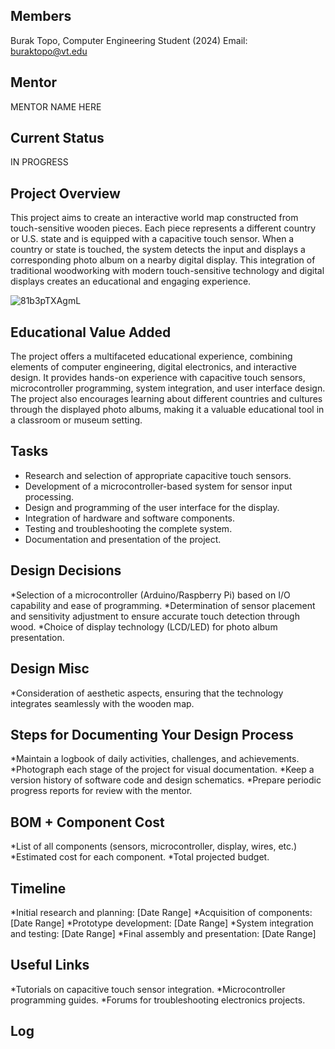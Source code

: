 ## Members
Burak Topo, Computer Engineering Student (2024)
Email: buraktopo@vt.edu

## Mentor
MENTOR NAME HERE

## Current Status
IN PROGRESS

## Project Overview

This project aims to create an interactive world map constructed from touch-sensitive wooden pieces. Each piece represents a different country or U.S. state and is equipped with a capacitive touch sensor. When a country or state is touched, the system detects the input and displays a corresponding photo album on a nearby digital display. This integration of traditional woodworking with modern touch-sensitive technology and digital displays creates an educational and engaging experience.

![81b3pTXAgmL](https://github.com/buraktopo/TouchSensitiveWorldMap/assets/25137126/6b48d1fd-2bfd-4272-a8b3-ebd38eff66a9)

## Educational Value Added

The project offers a multifaceted educational experience, combining elements of computer engineering, digital electronics, and interactive design. It provides hands-on experience with capacitive touch sensors, microcontroller programming, system integration, and user interface design. The project also encourages learning about different countries and cultures through the displayed photo albums, making it a valuable educational tool in a classroom or museum setting.

## Tasks

* Research and selection of appropriate capacitive touch sensors.
* Development of a microcontroller-based system for sensor input processing.
* Design and programming of the user interface for the display.
* Integration of hardware and software components.
* Testing and troubleshooting the complete system.
* Documentation and presentation of the project.

## Design Decisions

*Selection of a microcontroller (Arduino/Raspberry Pi) based on I/O capability and ease of programming.
*Determination of sensor placement and sensitivity adjustment to ensure accurate touch detection through wood.
*Choice of display technology (LCD/LED) for photo album presentation.

## Design Misc

*Consideration of aesthetic aspects, ensuring that the technology integrates seamlessly with the wooden map.

## Steps for Documenting Your Design Process

*Maintain a logbook of daily activities, challenges, and achievements.
*Photograph each stage of the project for visual documentation.
*Keep a version history of software code and design schematics.
*Prepare periodic progress reports for review with the mentor.

## BOM + Component Cost

*List of all components (sensors, microcontroller, display, wires, etc.)
*Estimated cost for each component.
*Total projected budget.

## Timeline

*Initial research and planning: [Date Range]
*Acquisition of components: [Date Range]
*Prototype development: [Date Range]
*System integration and testing: [Date Range]
*Final assembly and presentation: [Date Range]

## Useful Links

*Tutorials on capacitive touch sensor integration.
*Microcontroller programming guides.
*Forums for troubleshooting electronics projects.

## Log
